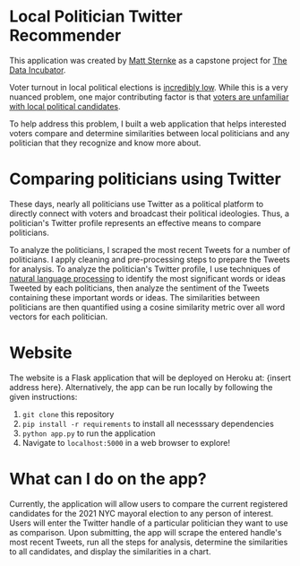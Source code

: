 # Local Politician Twitter Recommender
This application was created by [Matt Sternke](https://www.linkedin.com/in/matt-sternke/) as a capstone project for [The Data Incubator](https://www.thedataincubator.com/).

Voter turnout in local political elections is [incredibly low](http://whovotesformayor.org/). While this is a very nuanced problem, one major contributing factor is that [voters are unfamiliar with local political candidates](https://hub.jhu.edu/2018/12/14/americans-dont-understand-state-government/).

To help address this problem, I built a web application that helps interested voters compare and determine similarities between local politicians and any politician that they recognize and know more about.

# Comparing politicians using Twitter
These days, nearly all politicians use Twitter as a political platform to directly connect with voters and broadcast their political ideologies. Thus, a politician's Twitter profile represents an effective means to compare politicians.

To analyze the politicians, I scraped the most recent Tweets for a number of politicians. I apply cleaning and pre-processing steps to prepare the Tweets for analysis. To analyze the politician's Twitter profile, I use techniques of [natural language processing](https://en.wikipedia.org/wiki/Natural_language_processing) to identify the most significant words or ideas Tweeted by each politicians, then analyze the sentiment of the Tweets containing these important words or ideas. The similarities between politicians are then quantified using a cosine similarity metric over all word vectors for each politician.

# Website
The website is a Flask application that will be deployed on Heroku at: {insert address here}. Alternatively, the app can be run locally by following the given instructions:
1. `git clone` this repository
2. `pip install -r requirements` to install all necesssary dependencies
3. `python app.py` to run the application
4. Navigate to `localhost:5000` in a web browser to explore!

# What can I do on the app?
Currently, the application will allow users to compare the current registered candidates for the 2021 NYC mayoral election to any person of interest. Users will enter the Twitter handle of a particular politician they want to use as comparison. Upon submitting, the app will scrape the entered handle's most recent Tweets, run all the steps for analysis, determine the similarities to all candidates, and display the similarities in a chart.
